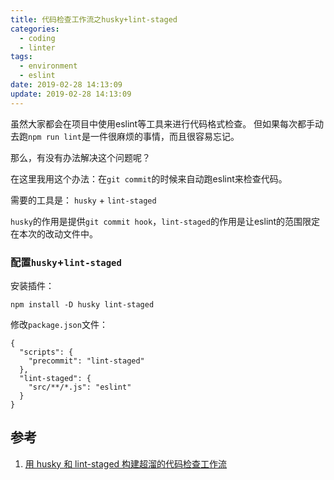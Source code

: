 ```yaml
---
title: 代码检查工作流之husky+lint-staged
categories:
  - coding
  - linter
tags:
  - environment
  - eslint
date: 2019-02-28 14:13:09
update: 2019-02-28 14:13:09
---
```



虽然大家都会在项目中使用eslint等工具来进行代码格式检查。
但如果每次都手动去跑`npm run lint`是一件很麻烦的事情，而且很容易忘记。

那么，有没有办法解决这个问题呢？

在这里我用这个办法：在`git commit`的时候来自动跑eslint来检查代码。

需要的工具是： `husky` + `lint-staged`

`husky`的作用是提供`git commit hook`，`lint-staged`的作用是让eslint的范围限定在本次的改动文件中。

<!-- more -->

### 配置`husky`+`lint-staged`

安装插件：
```
npm install -D husky lint-staged
```

修改`package.json`文件：
```
{
  "scripts": {
    "precommit": "lint-staged"
  },
  "lint-staged": {
    "src/**/*.js": "eslint"
  }
}

```



## 参考
1. [用 husky 和 lint-staged 构建超溜的代码检查工作流](https://segmentfault.com/a/1190000009546913)